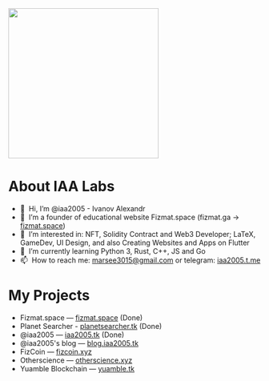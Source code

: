 <img src="https://iaa2005.tk/images/iaa-labs-logo-color.svg" width="300px">

# About IAA Labs
- 👋 &nbsp;Hi, I’m @iaa2005 - Ivanov Alexandr
- 🔭 &nbsp;I’m a founder of educational website Fizmat.space (fizmat.ga -> [fizmat.space](https://fizmat.space))
- 🚀 &nbsp;I’m interested in: NFT, Solidity Contract and Web3 Developer; LaTeX, GameDev, UI Design, and also Creating Websites and Apps on Flutter
- 🌱 &nbsp;I’m currently learning Python 3, Rust, C++, JS and Go
- 📫 &nbsp;How to reach me: marsee3015@gmail.com or telegram: [iaa2005.t.me](https://iaa2005.t.me)


<!-- ## Official website -->
<!-- [iaa2005.tk](https://iaa2005.tk) and about @iaa2005 - [iaa.iaa2005.tk](https://iaa.iaa2005.tk) -->
# My Projects
- Fizmat.space — [fizmat.space](https://fizmat.space) (Done)
- Planet Searcher - [planetsearcher.tk](https://planetsearcher.tk) (Done)
- @iaa2005 — [iaa2005.tk](https://iaa2005.tk) (Done)
- @iaa2005's blog — [blog.iaa2005.tk](https://blog.iaa2005.tk)
- FizCoin — [fizcoin.xyz](https://fizcoin.xyz)
- Otherscience — [otherscience.xyz](https://otherscience.xyz)
- Yuamble Blockchain — [yuamble.tk](https://yuamble.tk)

<!-- ![iaa2005's GitHub stats](https://github-readme-stats.vercel.app/api?username=iaa2005&show_icons=true&theme=vue)

[![Top Langs](https://github-readme-stats.vercel.app/api/top-langs/?username=iaa2005&layout=compact)](https://github.com/iaa2005/iaa2005) -->

